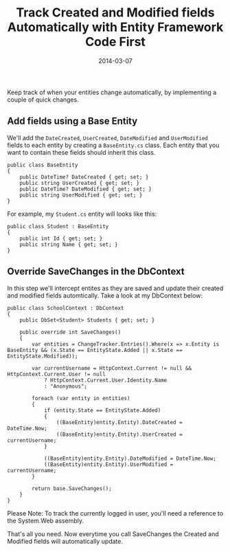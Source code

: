 ﻿---
title: Track Created and Modified fields Automatically with Entity Framework Code First
date: 2014-03-07
published: true
---

Keep track of when your entities change automatically, by implementing a couple of quick changes.

## Add fields using a Base Entity
We'll add the `DateCreated`, `UserCreated`, `DateModified` and `UserModified` fields to each entity by creating a `BaseEntity.cs` class. Each entity that you want to contain these fields should inherit this class.

    public class BaseEntity
    {
        public DateTime? DateCreated { get; set; }
        public string UserCreated { get; set; }
        public DateTime? DateModified { get; set; }
        public string UserModified { get; set; }
    }

For example, my `Student.cs` entity will looks like this:

    public class Student : BaseEntity
    {
        public int Id { get; set; }
        public string Name { get; set; }
    }

## Override SaveChanges in the DbContext
In this step we'll intercept entites as they are saved and update their created and modified fields automtically. Take a look at my DbContext below:

    public class SchoolContext : DbContext
    {
        public DbSet<Student> Students { get; set; }

        public override int SaveChanges()
        {
            var entities = ChangeTracker.Entries().Where(x => x.Entity is BaseEntity && (x.State == EntityState.Added || x.State == EntityState.Modified));

            var currentUsername = HttpContext.Current != null && HttpContext.Current.User != null
                ? HttpContext.Current.User.Identity.Name
                : "Anonymous";

            foreach (var entity in entities)
            {
                if (entity.State == EntityState.Added)
                {
                    ((BaseEntity)entity.Entity).DateCreated = DateTime.Now;
                    ((BaseEntity)entity.Entity).UserCreated = currentUsername;
                }

                ((BaseEntity)entity.Entity).DateModified = DateTime.Now;
                ((BaseEntity)entity.Entity).UserModified = currentUsername;
            }

            return base.SaveChanges();
        }
    }

Please Note: To track the currently logged in user, you'll need a reference to the System.Web assembly.

That's all you need. Now everytime you call SaveChanges the Created and Modified fields will automatically update.